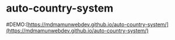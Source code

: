 # auto-country-system
#DEMO:[https://mdmamunwebdev.github.io/auto-country-system/](https://mdmamunwebdev.github.io/auto-country-system/)
